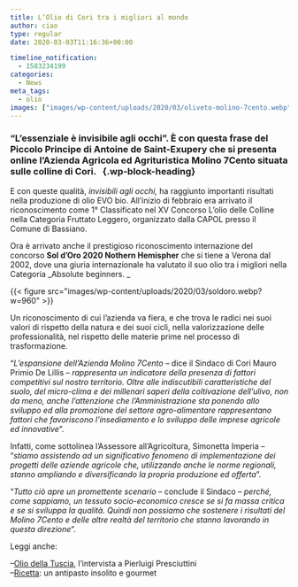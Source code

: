 ```yaml
---
title: L’Olio di Cori tra i migliori al mondo
author: ciao
type: regular
date: 2020-03-03T11:16:36+00:00

timeline_notification:
  - 1583234199
categories:
  - News
meta_tags:
  - olio
images: ["images/wp-content/uploads/2020/03/oliveto-molino-7cento.webp"]
---
```

### “L’essenziale è invisibile agli occhi”. È con questa frase del Piccolo Principe di Antoine de Saint-Exupery che si presenta online l’Azienda Agricola ed Agrituristica Molino 7Cento situata sulle colline di Cori.   {.wp-block-heading}

E con queste qualità, _invisibili agli occhi,_ ha raggiunto importanti risultati nella produzione di olio EVO bio. All’inizio di febbraio era arrivato il riconoscimento come 1° Classificato nel XV Concorso L’olio delle Colline nella Categoria Fruttato Leggero, organizzato dalla CAPOL presso il Comune di Bassiano. 

Ora è arrivato anche il prestigioso riconoscimento internazione del concorso **Sol d’Oro 2020 Nothern Hemispher** che si tiene a Verona dal 2002, dove una giuria internazionale ha valutato il suo olio tra i migliori nella Categoria _Absolute beginners. _


{{< figure src="images/wp-content/uploads/2020/03/soldoro.webp?w=960" >}}


Un riconoscimento di cui l’azienda va fiera, e che trova le radici nei suoi valori di rispetto della natura e dei suoi cicli, nella valorizzazione delle professionalità, nel rispetto delle materie prime nel processo di trasformazione. 

“_L’espansione dell’Azienda Molino 7Cento_ &#8211; dice il Sindaco di Cori Mauro Primio De Lillis &#8211; _rappresenta un indicatore della presenza di fattori competitivi sul nostro territorio. Oltre alle indiscutibili caratteristiche del suolo, del micro-clima e dei millenari saperi della coltivazione dell’ulivo, non da meno, anche l’attenzione che l’Amministrazione sta ponendo allo sviluppo ed alla promozione del settore agro-alimentare rappresentano fattori che favoriscono l’insediamento e lo sviluppo delle imprese agricole ed innovative_”. 

Infatti, come sottolinea l’Assessore all’Agricoltura, Simonetta Imperia &#8211; “_stiamo assistendo ad un significativo fenomeno di implementazione dei progetti delle aziende agricole che, utilizzando anche le norme regionali, stanno ampliando e diversificando la propria produzione ed offerta_”. 

“_Tutto ciò apre un promettente scenario_ &#8211; conclude il Sindaco &#8211; _perché, come sappiamo, un tessuto socio-economico cresce se si fa massa critica e se si sviluppa la qualità. Quindi non possiamo che sostenere i risultati del Molino 7Cento e delle altre realtà del territorio che stanno lavorando in questa direzione_”.

Leggi anche:

&#8211;<a rel="noreferrer noopener" aria-label="Olio della Tuscia (apre in una nuova scheda)" href="https://aleepepe.com/2019/11/18/valorizzazione-del-territorio-e-olio-di-qualita-parola-di-pierluigi-presciuttini/" target="_blank">Olio della Tuscia</a>, l&#8217;intervista a Pierluigi Presciuttini  
&#8211;<a href="https://aleepepe.com/2020/02/25/antipasto-maiale-ricetta/" target="_blank" rel="noreferrer noopener" aria-label="Ricetta (apre in una nuova scheda)">Ricetta</a>: un antipasto insolito e gourmet